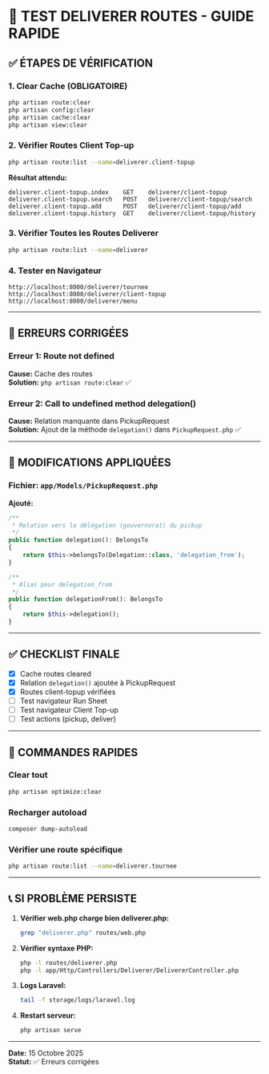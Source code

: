 # 🧪 TEST DELIVERER ROUTES - GUIDE RAPIDE

## ✅ ÉTAPES DE VÉRIFICATION

### **1. Clear Cache (OBLIGATOIRE)**
```bash
php artisan route:clear
php artisan config:clear
php artisan cache:clear
php artisan view:clear
```

### **2. Vérifier Routes Client Top-up**
```bash
php artisan route:list --name=deliverer.client-topup
```

**Résultat attendu:**
```
deliverer.client-topup.index    GET    deliverer/client-topup
deliverer.client-topup.search   POST   deliverer/client-topup/search
deliverer.client-topup.add      POST   deliverer/client-topup/add
deliverer.client-topup.history  GET    deliverer/client-topup/history
```

### **3. Vérifier Toutes les Routes Deliverer**
```bash
php artisan route:list --name=deliverer
```

### **4. Tester en Navigateur**
```
http://localhost:8000/deliverer/tournee
http://localhost:8000/deliverer/client-topup
http://localhost:8000/deliverer/menu
```

---

## 🐛 ERREURS CORRIGÉES

### **Erreur 1: Route not defined**
**Cause:** Cache des routes  
**Solution:** `php artisan route:clear` ✅

### **Erreur 2: Call to undefined method delegation()**
**Cause:** Relation manquante dans PickupRequest  
**Solution:** Ajout de la méthode `delegation()` dans `PickupRequest.php` ✅

---

## 📝 MODIFICATIONS APPLIQUÉES

### **Fichier: `app/Models/PickupRequest.php`**

**Ajouté:**
```php
/**
 * Relation vers la délégation (gouvernorat) du pickup
 */
public function delegation(): BelongsTo
{
    return $this->belongsTo(Delegation::class, 'delegation_from');
}

/**
 * Alias pour delegation_from
 */
public function delegationFrom(): BelongsTo
{
    return $this->delegation();
}
```

---

## ✅ CHECKLIST FINALE

- [x] Cache routes cleared
- [x] Relation `delegation()` ajoutée à PickupRequest
- [x] Routes client-topup vérifiées
- [ ] Test navigateur Run Sheet
- [ ] Test navigateur Client Top-up
- [ ] Test actions (pickup, deliver)

---

## 🚀 COMMANDES RAPIDES

### **Clear tout**
```bash
php artisan optimize:clear
```

### **Recharger autoload**
```bash
composer dump-autoload
```

### **Vérifier une route spécifique**
```bash
php artisan route:list --name=deliverer.tournee
```

---

## 📞 SI PROBLÈME PERSISTE

1. **Vérifier web.php charge bien deliverer.php:**
   ```bash
   grep "deliverer.php" routes/web.php
   ```

2. **Vérifier syntaxe PHP:**
   ```bash
   php -l routes/deliverer.php
   php -l app/Http/Controllers/Deliverer/DelivererController.php
   ```

3. **Logs Laravel:**
   ```bash
   tail -f storage/logs/laravel.log
   ```

4. **Restart serveur:**
   ```bash
   php artisan serve
   ```

---

**Date:** 15 Octobre 2025  
**Statut:** ✅ Erreurs corrigées
